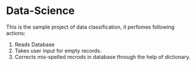 # Data-Science
This is the sample project of data classification, it perfomes following actions:
1. Reads Database
2. Takes user input for empty records.
3. Corrects mis-spelled recrods in database through the help of dictionary.
